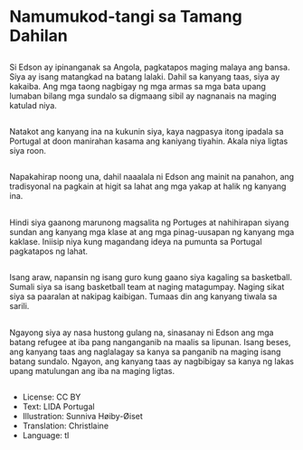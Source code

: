 # Namumukod-tangi sa Tamang Dahilan

##
Si Edson ay ipinanganak sa Angola, pagkatapos maging malaya ang bansa. Siya ay isang matangkad na batang lalaki. Dahil sa kanyang taas, siya ay kakaiba. Ang mga taong nagbigay ng mga armas sa mga bata upang lumaban bilang mga sundalo sa digmaang sibil ay nagnanais na maging katulad niya.

##
Natakot ang kanyang ina na kukunin siya, kaya nagpasya itong ipadala sa Portugal at doon manirahan kasama ang kaniyang tiyahin. Akala niya ligtas siya roon.

##
Napakahirap noong una, dahil naaalala ni Edson ang mainit na panahon, ang tradisyonal na pagkain at higit sa lahat ang mga yakap at halik ng kanyang ina.

##
Hindi siya gaanong marunong magsalita ng Portuges at nahihirapan siyang sundan ang kanyang mga klase at ang mga pinag-uusapan ng kanyang mga kaklase. Iniisip niya kung magandang ideya na pumunta sa Portugal pagkatapos ng lahat.

##
Isang araw, napansin ng isang guro kung gaano siya kagaling sa basketball. Sumali siya sa isang basketball team at naging matagumpay. Naging sikat siya sa paaralan at nakipag kaibigan. Tumaas din ang kanyang tiwala sa sarili.

##
Ngayong siya ay nasa hustong gulang na, sinasanay ni Edson ang mga batang refugee at iba pang nanganganib na maalis sa lipunan. Isang beses, ang kanyang taas ang naglalagay sa kanya sa panganib na maging isang batang sundalo. Ngayon, ang kanyang taas ay nagbibigay sa kanya ng lakas upang matulungan ang iba na maging ligtas.

##
* License: CC BY
* Text: LIDA Portugal
* Illustration: Sunniva Høiby-Øiset
* Translation: Christlaine
* Language: tl
